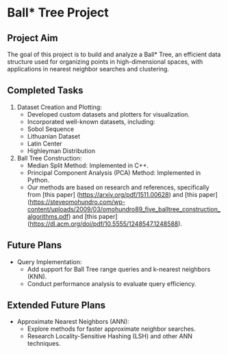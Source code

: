 # Ball* Tree Project
## Project Aim
The goal of this project is to build and analyze a Ball* Tree, an efficient data structure used for organizing points in high-dimensional spaces, with applications in nearest neighbor searches and clustering.

## Completed Tasks
1. Dataset Creation and Plotting:
    - Developed custom datasets and plotters for visualization.
    - Incorporated well-known datasets, including:
    - Sobol Sequence
    - Lithuanian Dataset
    - Latin Center
    - Highleyman Distribution
2. Ball Tree Construction:
    - Median Split Method: Implemented in C++.
    - Principal Component Analysis (PCA) Method: Implemented in Python.
    - Our methods are based on research and references, specifically from [this paper] (https://arxiv.org/pdf/1511.00628) and [this paper] (https://steveomohundro.com/wp-content/uploads/2009/03/omohundro89_five_balltree_construction_algorithms.pdf) and [this paper] (https://dl.acm.org/doi/pdf/10.5555/1248547.1248588).

## Future Plans
- Query Implementation:
    - Add support for Ball Tree range queries and k-nearest neighbors (KNN).
    - Conduct performance analysis to evaluate query efficiency.

## Extended Future Plans
- Approximate Nearest Neighbors (ANN):
    - Explore methods for faster approximate neighbor searches.
    - Research Locality-Sensitive Hashing (LSH) and other ANN techniques.


